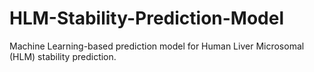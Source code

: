 # HLM-Stability-Prediction-Model
Machine Learning-based prediction model for Human Liver Microsomal (HLM) stability prediction.
